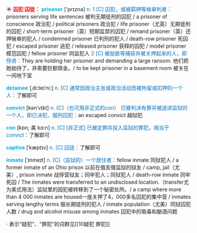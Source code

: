 ☀ <font color="red">**囚犯 囚徒：**</font>
<font color="sky blue">**prisoner**</font> ['prɪznə] 
<font color="#0070c0">n. 1 [C] 囚犯，或被羁押等候审判者：</font>prisoners serving life sentences 被判无期徒刑的囚犯 / a prisoner of conscience 政治犯 / political prisoners 政治犯 / life prisoner（尤英）无期徒刑的囚犯 / short-term prisoner（英）短期监禁的囚犯 / remand prisoner（英）还押候审的犯人 / condemned prisoner 已判刑的犯人 / death-row prisoner 死囚犯 / escaped prisoner 逃犯 / released prisoner 获释的囚犯 / model prisoner 模范囚犯 / fellow prisoner 同监犯人 <font color="#0070c0">2 [C] 被劫匪等捕获并被关押起来的人，即俘虏：</font>They are holding her prisoner and demanding a large ransom. 他们把她劫持了，并索要巨额赎金。/ to be kept prisoner in a basement room 被关在一间地下室
           
<font color="sky blue">**detainee**</font> [ˌdi:teɪˈni:]
<font color="#0070c0">n. [C] 通常因政治主张或政治活动而被拘留或扣押的一个人：</font>了解即可

<font color="sky blue">**convict**</font> [kənˈvɪkt]
<font color="#0070c0">n. [C]（也可用非正式的con） 已被判决有罪并被送进监狱的一个人，即已决犯、服刑囚犯：</font>an escaped convict 越狱犯           
           
<font color="sky blue">**con**</font> [kɒn; 美 kɑ:n]
<font color="#0070c0">n. [C] [非正式] 已被定罪并投入监狱的罪犯，相当于convict：</font>了解即可           

<font color="sky blue">**captive**</font> [ˈkæptɪv]
<font color="#0070c0">n. [C] 囚徒：</font>了解即可
           
<font color="sky blue">**inmate**</font> [ˈɪnmeɪt]
<font color="#0070c0">n. [C]（监狱的）一个居住者：</font>fellow inmate 同狱犯人 / a former inmate of an Ohio prison 以前在俄亥俄监狱的狱友 / camp, jail（尤美）, prison inmate 战俘营狱友；同牢犯人；同狱犯人 / death-row inmate 同牢死囚 / The inmates were transferred to an undisclosed location.（transfer尤为美式用法）监狱里的因犯被转移到了一个秘密处所。/ a camp where more than 4 000 inmates are housed一座关押了4，000多名囚犯的集中营 / inmates serving lengthy terms 服长期徒刑的犯人 / inmate population（尤美）同狱囚犯人数 / drug and alcohol misuse among inmates 囚犯中的吸毒和酗酒问题

· 表示“疑犯”、“罪犯”的词群见[[10疑犯 罪犯]]
